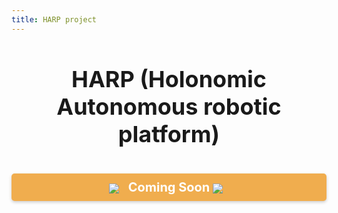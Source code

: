 ```yaml
---
title: HARP project
---
```


<center>
 <h1 style="font-size: 36px; font-weight: bold;"> HARP (Holonomic Autonomous robotic platform) </h1>
</center>

<br>
<div style="background-color:#f0ad4e; color:#ffffff; padding:10px; text-align:center; font-size:20px; font-weight:bold; border-radius:5px; box-shadow: 0px 2px 5px rgba(0, 0, 0, 0.2);">
    <img src="https://img.icons8.com/ios-filled/50/000000/under-construction.png" style="vertical-align: middle; margin-right: 10px; background-color: transparent;">
    Coming Soon
    <img src="https://img.icons8.com/ios-filled/50/000000/under-construction.png" style="vertical-align: middle; margin-right: 10px; background-color: transparent;">
</div>
<br>

<!-- **HARP**, standing for **Holonomic Autonomous Robotic Platform**, is my current main project:
the objective I aim is to demystify robotics by showing that everyone is able to reach state-of-the-art robots.

This project is designed to participate in **Eurobot** and blends **Mechatronics** (Electronics, Mechanics, IT, and Control Systems), **Programming**, and **Machine Learning**.

Take a look here to find out more about the **HARP project**. -->